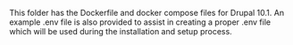 This folder has the Dockerfile and docker compose files for Drupal 10.1. An example .env file is also provided to assist in creating a proper .env file which will be used during the installation and setup process. 
